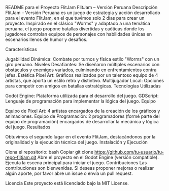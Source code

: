README para el Proyecto FlitJam
FlitJam – Versión Peruana
Descripción
FlitJam – Versión Peruana es un juego de estrategia y acción desarrollado para el evento FlitJam, en el que tuvimos solo 2 días para crear un proyecto. Inspirado en el clásico "Worms" y adaptado a una temática peruana, el juego propone batallas divertidas y caóticas donde los jugadores controlan equipos de personajes con habilidades únicas en escenarios llenos de humor y desafíos.

Características

Jugabilidad Dinámica: Combate por turnos y física estilo "Worms" con un giro peruano.
Niveles Desafiantes: Se diseñaron múltiples escenarios con obstáculos y enemigos variados, culminando en enfrentamientos contra jefes.
Estética Pixel Art: Gráficos realizados por un talentoso equipo de 4 artistas, que aporta un estilo retro y distintivo.
Multijugador Local: Opciones para competir con amigos en batallas estratégicas.
Tecnologías Utilizadas

Godot Engine: Plataforma utilizada para el desarrollo del juego.
GDScript: Lenguaje de programación para implementar la lógica del juego.
Equipo

Equipo de Pixel Art: 4 artistas encargados de la creación de los gráficos y animaciones.
Equipo de Programación: 2 programadores (formé parte del equipo de programación) encargados de desarrollar la mecánica y lógica del juego.
Resultados

Obtuvimos el segundo lugar en el evento FlitJam, destacándonos por la originalidad y la ejecución técnica del juego.
Instalación y Ejecución

Clona el repositorio:
bash
Copiar
git clone https://github.com/tu-usuario/tu-repo-flitjam.git
Abre el proyecto en el Godot Engine (versión compatible).
Ejecuta la escena principal para iniciar el juego.
Contribuciones
Las contribuciones son bienvenidas. Si deseas proponer mejoras o realizar algún aporte, por favor abre un issue o envía un pull request.

Licencia
Este proyecto está licenciado bajo la MIT License.
